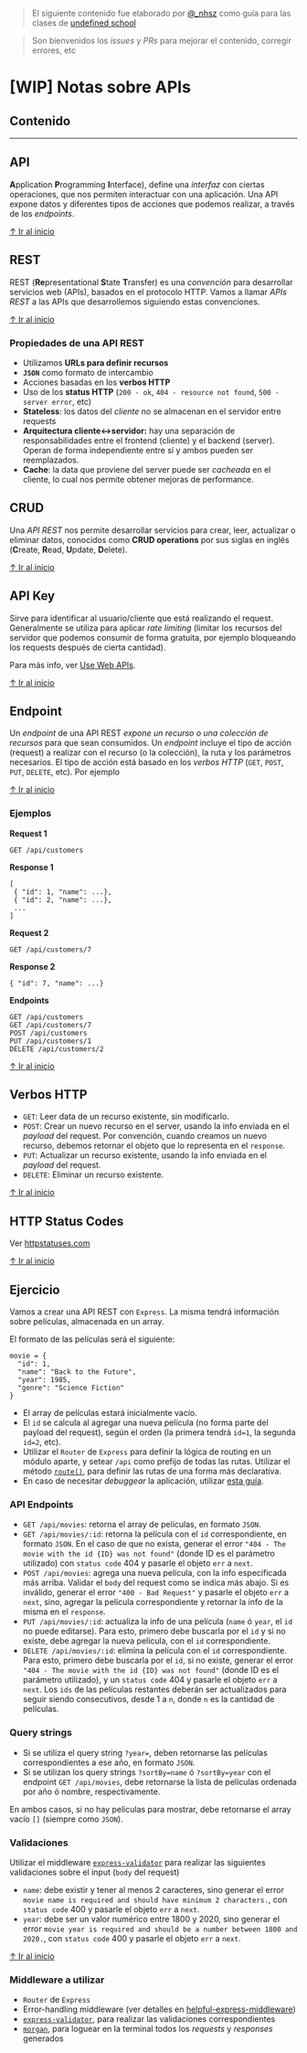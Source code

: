 > El siguiente contenido fue elaborado por [@_nhsz](https://twitter.com/_nhsz) como guía para las clases de [undefined school](https://twitter.com/undefinedSchool)

> Son bienvenidos los _issues_ y _PRs_ para mejorar el contenido, corregir errores, etc

# [WIP] Notas sobre APIs

## Contenido

---

## API

**A**pplication **P**rogramming **I**nterface), define una _interfaz_ con ciertas operaciones, que nos permiten interactuar con una aplicación. Una API expone datos y diferentes tipos de acciones que podemos realizar, a través de los _endpoints_.

[↑ Ir al inicio](https://github.com/undefinedschool/notes-apis#contenido)

## REST

REST (**Re**presentational **S**tate **T**ransfer) es una _convención_ para desarrollar servicios web (APIs), basados en el protocolo HTTP. Vamos a llamar _APIs REST_ a las APIs que desarrollemos siguiendo estas convenciones.

[↑ Ir al inicio](https://github.com/undefinedschool/notes-apis#contenido)

### Propiedades de una API REST

- Utilizamos **URLs para definir recursos**
- **`JSON`** como formato de intercambio
- Acciones basadas en los **verbos HTTP**
- Uso de los **status HTTP** (`200 - ok`, `404 - resource not found`, `500 - server error`, etc)
- **Stateless**: los datos del _cliente_ no se almacenan en el servidor entre requests
- **Arquitectura cliente<->servidor:** hay una separación de responsabilidades entre el frontend (cliente) y el backend (server). Operan de forma independiente entre sí y ambos pueden ser reemplazados.
- **Cache**: la data que proviene del server puede ser _cacheada_ en el cliente, lo cual nos permite obtener mejoras de performance.

## CRUD

Una _API REST_ nos permite desarrollar servicios para crear, leer, actualizar o eliminar datos, conocidos como **CRUD operations** por sus siglas en inglés (**C**reate, **R**ead, **U**pdate, **D**elete).

[↑ Ir al inicio](https://github.com/undefinedschool/notes-apis#contenido)

## API Key

Sirve para identificar al usuario/cliente que está realizando el request. Generalmente se utiliza para aplicar _rate limiting_ (limitar los recursos del servidor que podemos consumir de forma gratuita, por ejemplo bloqueando los requests después de cierta cantidad).

Para más info, ver [Use Web APIs](https://github.com/thejsway/thejsway/blob/master/manuscript/chapter22.md).

[↑ Ir al inicio](https://github.com/undefinedschool/notes-apis#contenido)

## Endpoint

Un _endpoint_ de una API REST _expone un recurso o una colección de recursos_ para que sean consumidos. Un _endpoint_ incluye el tipo de acción (request) a realizar con el recurso (o la colección), la ruta y los parámetros necesarios. El tipo de acción está basado en los _verbos HTTP_ (`GET`, `POST`, `PUT`, `DELETE`, etc). Por ejemplo

[↑ Ir al inicio](https://github.com/undefinedschool/notes-apis#contenido)

### Ejemplos

**Request 1**

```
GET /api/customers
```

**Response 1**

```
[
 { "id": 1, "name": ...},
 { "id": 2, "name": ...},
 ...
]
```

**Request 2**

```
GET /api/customers/7
```

**Response 2**

```
{ "id": 7, "name": ...}
```

**Endpoints**

```
GET /api/customers
GET /api/customers/7
POST /api/customers
PUT /api/customers/1
DELETE /api/customers/2
```

[↑ Ir al inicio](https://github.com/undefinedschool/notes-apis#contenido)

## Verbos HTTP

- `GET`: Leer data de un recurso existente, sin modificarlo.
- `POST`: Crear un nuevo recurso en el server, usando la info enviada en el _payload_ del request. Por convención, cuando creamos un nuevo recurso, debemos retornar el objeto que lo representa en el `response`.
- `PUT`: Actualizar un recurso existente, usando la info enviada en el _payload_ del request.
- `DELETE`: Eliminar un recurso existente.

[↑ Ir al inicio](https://github.com/undefinedschool/notes-apis#contenido)

## HTTP Status Codes

Ver [httpstatuses.com](https://httpstatuses.com/)

[↑ Ir al inicio](https://github.com/undefinedschool/notes-apis#contenido)

## Ejercicio

Vamos a crear una API REST con `Express`. La misma tendrá información sobre películas, almacenada en un array.

El formato de las películas será el siguiente:

```
movie = {
  "id": 1,
  "name": "Back to the Future",
  "year": 1985,
  "genre": "Science Fiction"
}
```

- El array de películas estará inicialmente vacío. 
- El `id` se calcula al agregar una nueva película (no forma parte del payload del request), según el orden (la primera tendrá `id=1`, la segunda `id=2`, etc).
- Utilizar el `Router` de `Express` para definir la lógica de routing en un módulo aparte, y setear `/api` como prefijo de todas las rutas. Utilizar el método [`route()`](http://expressjs.com/en/4x/api.html#router.route), para definir las rutas de una forma más declarativa. 
- En caso de necesitar _debuggear_ la aplicación, utilizar [esta guía](https://itnext.io/the-absolute-easiest-way-to-debug-node-js-with-vscode-2e02ef5b1bad).

### API Endpoints

- `GET /api/movies`: retorna el array de películas, en formato `JSON`.
- `GET /api/movies/:id`: retorna la película con el `id` correspondiente, en formato `JSON`. En el caso de que no exista, generar el error `"404 - The movie with the id {ID} was not found"` (donde ID es el parámetro utilizado) con `status code` 404 y pasarle el objeto `err` a `next`.
- `POST /api/movies`: agrega una nueva película, con la info especificada más arriba. Validar el `body` del request como se indica más abajo. Si es inválido, generar el error `"400 - Bad Request"` y pasarle el objeto `err` a `next`, sino, agregar la película correspondiente y retornar la info de la misma en el `response`.
- `PUT /api/movies/:id`: actualiza la info de una película (`name` ó `year`, el `id` no puede editarse). Para esto, primero debe buscarla por el `id` y si no existe, debe agregar la nueva película, con el `id` correspondiente.
- `DELETE /api/movies/:id`: elimina la película con el `id` correspondiente. Para esto, primero debe buscarla por el `id`, si no existe, generar el error `"404 - The movie with the id {ID} was not found"` (donde ID es el parámetro utilizado), y un `status code` 404 y pasarle el objeto `err` a `next`. Los `ids` de las películas restantes deberán ser actualizados para seguir siendo consecutivos, desde 1 a `n`, donde `n` es la cantidad de películas.

### Query strings

- Si se utiliza el query string `?year=`, deben retornarse las películas correspondientes a ese año, en formato `JSON`.
- Si se utilizan los query strings `?sortBy=name` ó `?sortBy=year` con el endpoint `GET /api/movies`, debe retornarse la lista de películas ordenada por año ó nombre, respectivamente.

En ambos casos, si no hay películas para mostrar, debe retornarse el array vacío `[]` (siempre como `JSON`).

### Validaciones

Utilizar el middleware [`express-validator`](https://express-validator.github.io/) para realizar las siguientes validaciones sobre el input (`body` del request)

- `name`: debe existir y tener al menos 2 caracteres, sino generar el error `movie name is required and should have minimum 2 characters.`, con `status code` 400 y pasarle el objeto `err` a `next`.
- `year`: debe ser un valor numérico entre 1800 y 2020, sino generar el error `movie year is required and should be a number between 1800 and 2020.`, con `status code` 400 y pasarle el objeto `err` a `next`.

[↑ Ir al inicio](https://github.com/undefinedschool/notes-apis#contenido)

### Middleware a utilizar

- `Router` de `Express`
- Error-handling middleware (ver detalles en [helpful-express-middleware](https://www.rithmschool.com/courses/node-express-fundamentals/helpful-express-middleware))
- [`express-validator`](https://express-validator.github.io/), para realizar las validaciones correspondientes
- [`morgan`](https://www.npmjs.com/package/morgan), para loguear en la terminal todos los _requests_ y _responses_ generados
